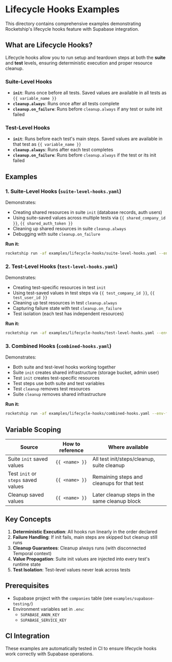 # Lifecycle Hooks Examples

This directory contains comprehensive examples demonstrating Rocketship's lifecycle hooks feature with Supabase integration.

## What are Lifecycle Hooks?

Lifecycle hooks allow you to run setup and teardown steps at both the **suite** and **test** levels, ensuring deterministic execution and proper resource cleanup.

### Suite-Level Hooks

- **`init`**: Runs once before all tests. Saved values are available in all tests as `{{ variable_name }}`
- **`cleanup.always`**: Runs once after all tests complete
- **`cleanup.on_failure`**: Runs before `cleanup.always` if any test or suite init failed

### Test-Level Hooks

- **`init`**: Runs before each test's main steps. Saved values are available in that test as `{{ variable_name }}`
- **`cleanup.always`**: Runs after each test completes
- **`cleanup.on_failure`**: Runs before `cleanup.always` if the test or its init failed

## Examples

### 1. Suite-Level Hooks (`suite-level-hooks.yaml`)

Demonstrates:
- Creating shared resources in suite `init` (database records, auth users)
- Using suite-saved values across multiple tests via `{{ shared_company_id }}`, `{{ shared_auth_token }}`
- Cleaning up shared resources in suite `cleanup.always`
- Debugging with suite `cleanup.on_failure`

**Run it:**
```bash
rocketship run -af examples/lifecycle-hooks/suite-level-hooks.yaml --env-file examples/lifecycle-hooks/.env
```

### 2. Test-Level Hooks (`test-level-hooks.yaml`)

Demonstrates:
- Creating test-specific resources in test `init`
- Using test-saved values in test steps via `{{ test_company_id }}`, `{{ test_user_id }}`
- Cleaning up test resources in test `cleanup.always`
- Capturing failure state with test `cleanup.on_failure`
- Test isolation (each test has independent resources)

**Run it:**
```bash
rocketship run -af examples/lifecycle-hooks/test-level-hooks.yaml --env-file examples/lifecycle-hooks/.env
```

### 3. Combined Hooks (`combined-hooks.yaml`)

Demonstrates:
- Both suite and test-level hooks working together
- Suite `init` creates shared infrastructure (storage bucket, admin user)
- Test `init` creates test-specific resources
- Test steps use both suite and test variables
- Test `cleanup` removes test resources
- Suite `cleanup` removes shared infrastructure

**Run it:**
```bash
rocketship run -af examples/lifecycle-hooks/combined-hooks.yaml --env-file examples/lifecycle-hooks/.env
```

## Variable Scoping

| Source | How to reference | Where available |
|--------|-----------------|-----------------|
| Suite `init` saved values | `{{ <name> }}` | All test init/steps/cleanup, suite cleanup |
| Test `init` or `steps` saved values | `{{ <name> }}` | Remaining steps and cleanups for that test |
| Cleanup saved values | `{{ <name> }}` | Later cleanup steps in the same cleanup block |

## Key Concepts

1. **Deterministic Execution**: All hooks run linearly in the order declared
2. **Failure Handling**: If init fails, main steps are skipped but cleanup still runs
3. **Cleanup Guarantees**: Cleanup always runs (with disconnected Temporal context)
4. **Value Propagation**: Suite init values are injected into every test's runtime state
5. **Test Isolation**: Test-level values never leak across tests

## Prerequisites

- Supabase project with the `companies` table (see `examples/supabase-testing/`)
- Environment variables set in `.env`:
  - `SUPABASE_ANON_KEY`
  - `SUPABASE_SERVICE_KEY`

## CI Integration

These examples are automatically tested in CI to ensure lifecycle hooks work correctly with Supabase operations.
